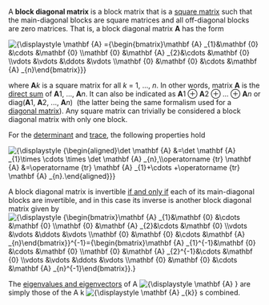 A **block diagonal matrix** is a block matrix that is a [square matrix](https://en.wikipedia.org/wiki/Square_matrix "Square matrix") such that the main-diagonal blocks are square matrices and all off-diagonal blocks are zero matrices. That is, a block diagonal matrix **A** has the form

![{\displaystyle \mathbf {A} ={\begin{bmatrix}\mathbf {A} _{1}&\mathbf {0} &\cdots &\mathbf {0} \\\mathbf {0} &\mathbf {A} _{2}&\cdots &\mathbf {0} \\\vdots &\vdots &\ddots &\vdots \\\mathbf {0} &\mathbf {0} &\cdots &\mathbf {A} _{n}\end{bmatrix}}}](https://wikimedia.org/api/rest_v1/media/math/render/svg/dafcaae4bae7cdfb649610f0b77ed752b51c1547) 

where **A**_k_ is a square matrix for all _k_ = 1, ..., _n_. In other words, matrix **A** is the [direct sum](https://en.wikipedia.org/wiki/Direct_sum_of_matrices "Direct sum of matrices") of **A**1, ..., **A**_n_. It can also be indicated as **A**1 ⊕ **A**2 ⊕ ... ⊕ **A**_n_ or diag(**A**1, **A**2, ..., **A**_n_)  (the latter being the same formalism used for a [diagonal matrix](https://en.wikipedia.org/wiki/Diagonal_matrix "Diagonal matrix")). Any square matrix can trivially be considered a block diagonal matrix with only one block.

For the [determinant](https://en.wikipedia.org/wiki/Determinant "Determinant") and [trace](https://en.wikipedia.org/wiki/Trace_(linear_algebra) "Trace (linear algebra)"), the following properties hold

![{\displaystyle {\begin{aligned}\det \mathbf {A} &=\det \mathbf {A} _{1}\times \cdots \times \det \mathbf {A} _{n},\\\operatorname {tr} \mathbf {A} &=\operatorname {tr} \mathbf {A} _{1}+\cdots +\operatorname {tr} \mathbf {A} _{n}.\end{aligned}}}](https://wikimedia.org/api/rest_v1/media/math/render/svg/f160bc76fed1cba77db95fef80695033eb7c429f) 

A block diagonal matrix is invertible [if and only if](https://en.wikipedia.org/wiki/If_and_only_if "If and only if") each of its main-diagonal blocks are invertible, and in this case its inverse is another block diagonal matrix given by
![{\displaystyle {\begin{bmatrix}\mathbf {A} _{1}&\mathbf {0} &\cdots &\mathbf {0} \\\mathbf {0} &\mathbf {A} _{2}&\cdots &\mathbf {0} \\\vdots &\vdots &\ddots &\vdots \\\mathbf {0} &\mathbf {0} &\cdots &\mathbf {A} _{n}\end{bmatrix}}^{-1}={\begin{bmatrix}\mathbf {A} _{1}^{-1}&\mathbf {0} &\cdots &\mathbf {0} \\\mathbf {0} &\mathbf {A} _{2}^{-1}&\cdots &\mathbf {0} \\\vdots &\vdots &\ddots &\vdots \\\mathbf {0} &\mathbf {0} &\cdots &\mathbf {A} _{n}^{-1}\end{bmatrix}}.}](https://wikimedia.org/api/rest_v1/media/math/render/svg/f438b14d4bb628f1fb981dbbf40ef5c5110c96a5) 

The [eigenvalues and eigenvectors](https://en.wikipedia.org/wiki/Eigenvalues_and_eigenvectors "Eigenvalues and eigenvectors") of A ![{\displaystyle \mathbf {A} }](https://wikimedia.org/api/rest_v1/media/math/render/svg/0795cc96c75d81520a120482662b90f024c9a1a1) are simply those of the A k ![{\displaystyle \mathbf {A} _{k}}](https://wikimedia.org/api/rest_v1/media/math/render/svg/357024d98d1e92d183d52c9cec22e52eee3abb3e) s combined.